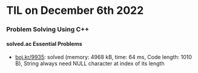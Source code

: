 # **TIL on December 6th 2022**
### Problem Solving Using C++
#### solved.ac Essential Problems
- [boj.kr/9935](../../../Problem%20Solving/boj/solvedac/9935-12-06-2022.cpp): solved (memory: 4968 kB, time: 64 ms, Code length: 1010 B), String always need NULL character at index of its length